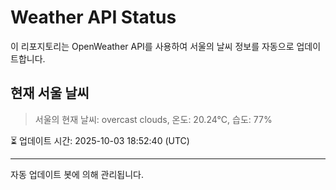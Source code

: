 
# Weather API Status

이 리포지토리는 OpenWeather API를 사용하여 서울의 날씨 정보를 자동으로 업데이트합니다.

## 현재 서울 날씨
> 서울의 현재 날씨: overcast clouds, 온도: 20.24°C, 습도: 77%

⏳ 업데이트 시간: 2025-10-03 18:52:40 (UTC)

---
자동 업데이트 봇에 의해 관리됩니다.
